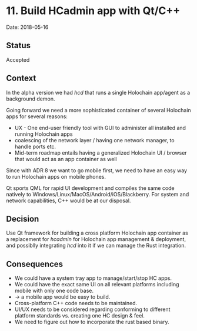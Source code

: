 # 11. Build HCadmin app with Qt/C++

Date: 2018-05-16

## Status

Accepted

## Context

In the alpha version we had *hcd* that runs a single Holochain app/agent as a background demon.

Going forward we need a more sophisticated container of several Holochain apps for several reasons:
* UX - One end-user friendly tool with GUI to administer all installed and running Holochain apps
* coalescing of the network layer / having one network manager, to handle ports etc.
* Mid-term roadmap entails having a generalized Holochain UI / browser that would act as an app container as well

Since with ADR 8 we want to go mobile first, we need to have an easy way to run Holochain apps on mobile phones.

Qt sports QML for rapid UI development and compiles the same code natively to Windows/Linux/MacOS/Android/iOS/Blackberry.
For system and network capabilities, C++ would be at our disposal.

## Decision

Use Qt framework for building a cross platform Holochain app container as a replacement for *hcadmin* for Holochain app management & deployment, and possiblly integrating *hcd* into it if we can manage the Rust integration.

## Consequences

* We could have a system tray app to manage/start/stop HC apps.
* We could have the exact same UI on all relevant platforms including mobile with only one code base.
* -> a mobile app would be easy to build.
* Cross-platform C++ code needs to be maintained.
* UI/UX needs to be considered regarding conforming to different platform standards vs. creating one HC design & feel.  
* We need to figure out how to incorporate the rust based binary.
